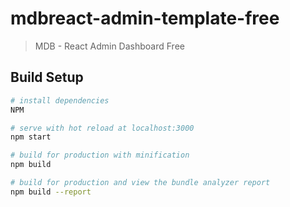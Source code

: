 # mdbreact-admin-template-free

> MDB - React Admin Dashboard Free

## Build Setup

``` bash
# install dependencies
NPM

# serve with hot reload at localhost:3000
npm start

# build for production with minification
npm build

# build for production and view the bundle analyzer report
npm build --report
```
